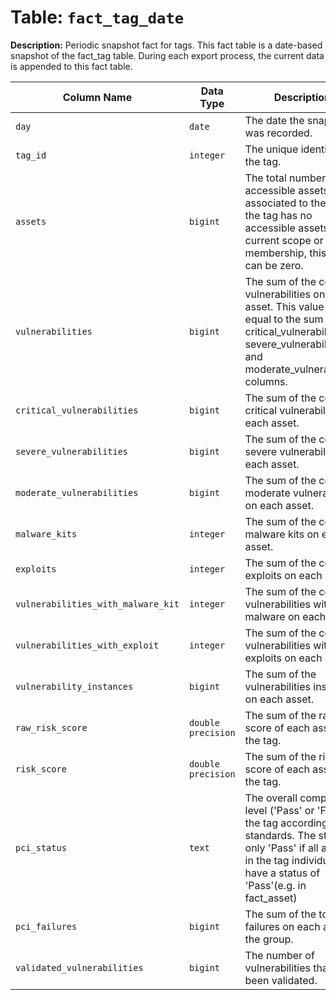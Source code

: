 # Table: `fact_tag_date`

**Description:** Periodic snapshot fact for tags. This fact table is a date-based snapshot of the fact_tag table. During each export process, the current data is appended to this fact table.


| Column Name | Data Type | Description |
|-------------|-----------|-------------|
| `day` | `date` | The date the snapshot was recorded. |
| `tag_id` | `integer` | The unique identifier of the tag. |
| `assets` | `bigint` | The total number of accessible assets associated to the tag. If the tag has no accessible assets in the current scope or membership, this value can be zero. |
| `vulnerabilities` | `bigint` | The sum of the count of vulnerabilities on each asset. This value is equal to the sum of the critical_vulnerabilities, severe_vulnerabilities, and moderate_vulnerabilities columns. |
| `critical_vulnerabilities` | `bigint` | The sum of the count of critical vulnerabilities on each asset. |
| `severe_vulnerabilities` | `bigint` | The sum of the count of severe vulnerabilities on each asset. |
| `moderate_vulnerabilities` | `bigint` | The sum of the count of moderate vulnerabilities on each asset. |
| `malware_kits` | `integer` | The sum of the count of malware kits on each asset. |
| `exploits` | `integer` | The sum of the count of exploits on each asset. |
| `vulnerabilities_with_malware_kit` | `integer` | The sum of the count of vulnerabilities with malware on each asset. |
| `vulnerabilities_with_exploit` | `integer` | The sum of the count of vulnerabilities with exploits on each asset. |
| `vulnerability_instances` | `bigint` | The sum of the vulnerabilities instances on each asset. |
| `raw_risk_score` | `double precision` | The sum of the raw risk score of each asset in the tag. |
| `risk_score` | `double precision` | The sum of the risk score of each asset in the tag. |
| `pci_status` | `text` | The overall compliance level ('Pass' or 'Fail') of the tag according to PCI standards. The status is only 'Pass' if all assets in the tag individually have a status of 'Pass'(e.g. in fact_asset) |
| `pci_failures` | `bigint` | The sum of the total PCI failures on each asset in the group. |
| `validated_vulnerabilities` | `bigint` | The number of vulnerabilities that have been validated. |